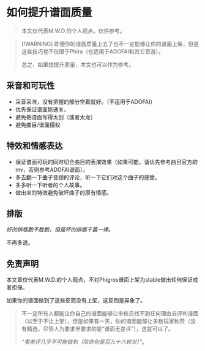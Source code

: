 # 如何提升谱面质量

> 本文仅代表M.W.D.的个人观点，仅供参考。

> [!WARNING] 即便你的谱面质量上去了也不一定能够让你的谱面上架，但是这些技巧觉不仅限于Phira（也适用于ADOFAI和其它音游）。
> 
> 总之，如果想提升质量，本文也可以作为参考。

## 采音和可玩性

* 采音采准，没有把握的部分空着就好。（不适用于ADOFAI）
* 优先保证谱面能通关。
* 避免把谱面写得太创（或者太龙）
* 避免曲目/谱面侵权

## 特效和情感表达

* 保证谱面可玩的同时切合曲目的表演效果（如果可能，请优先参考曲目官方的mv，否则参考ADOFAI谱面）。
* 多去翻一下曲子音频的评论，听一下它们对这个曲子的感受。
* 多多听一下听者的个人故事。
* 做出来的特效避免破坏曲子的原有情感。

## 排版

*好的排版数不胜数，但是坏的排版千篇一律。*

不再多说。

## 免责声明

本文章仅代表M.W.D.的个人观点，不对Phigros谱面上架为stable做出任何保证或者担保。

如果你的谱面做到了这些反而没有上架，这反倒是异象了。

> 不一定所有人都能让你自己的谱面能够让审核员找不到任何理由去评判谱面（以至于不让上架），但是如果有一天，你的谱面能够让多数玩家称赞（没有精选，尽管人为要求里要求的是“谱面无差评”），这就可以了。
>
> *“零差评几乎不可能做到（除非你是百九十八转世）”*。
